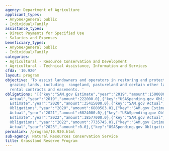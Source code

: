 ```yaml
---
agency: Department of Agriculture
applicant_types:
- Anyone/general public
- Individual/Family
assistance_types:
- Direct Payments for Specified Use
- Salaries and Expenses
beneficiary_types:
- Anyone/general public
- Individual/Family
categories:
- Agricultural - Resource Conservation and Development
- Agricultural - Technical Assistance, Information and Services
cfda: '10.920'
layout: program
objective: 'To assist landowners and operators in restoring and protecting eligible
  grazing lands, including  rangeland, pastureland and certain other lands through
  rental contracts and easements. '
obligations: '[{"key":"SAM.gov Estimate","year":"2019","amount":15000000.0},{"key":"SAM.gov
  Actual","year":"2019","amount":222000.0},{"key":"USASpending.gov Obligations","year":"2019","amount":8391135.0},{"key":"SAM.gov
  Estimate","year":"2020","amount":35415000.0},{"key":"SAM.gov Actual","year":"2020","amount":5580000.0},{"key":"USASpending.gov
  Obligations","year":"2020","amount":6800583.0},{"key":"SAM.gov Estimate","year":"2021","amount":5165000.0},{"key":"SAM.gov
  Actual","year":"2021","amount":6824000.0},{"key":"USASpending.gov Obligations","year":"2021","amount":6419985.0},{"key":"SAM.gov
  Estimate","year":"2022","amount":18577000.0},{"key":"SAM.gov Actual","year":"2022","amount":4337000.0},{"key":"USASpending.gov
  Obligations","year":"2022","amount":7735745.0},{"key":"SAM.gov Estimate","year":"2023","amount":4695000.0},{"key":"SAM.gov
  Actual","year":"2023","amount":0.0},{"key":"USASpending.gov Obligations","year":"2023","amount":1157856.0}]'
permalink: /program/10.920.html
sub-agency: Natural Resources Conservation Service
title: Grassland Reserve Program
---
```


